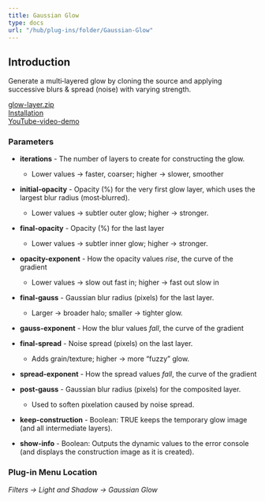 ```yaml
---
title: Gaussian Glow
type: docs
url: "/hub/plug-ins/folder/Gaussian-Glow"
---
```


## Introduction

   Generate a multi‑layered glow by cloning the source and applying successive blurs & spread (noise) with varying strength.

   [glow-layer.zip](/funky/downloads/glow-layer.zip)  
   [Installation](https://script-fu.github.io/funky/hub/plug-ins/folder/#installation)  
   [YouTube-video-demo](https://youtu.be/g4PkjFQsZ_k)  

### Parameters

   - **iterations**         - The number of layers to create for constructing the glow.
     - Lower values → faster, coarser; higher → slower, smoother

   - **initial-opacity**    - Opacity (%) for the very first glow layer, which uses the
                         largest blur radius (most‑blurred).
     - Lower values → subtler outer glow; higher → stronger.
   - **final-opacity**      - Opacity (%) for the last layer
     - Lower values → subtler inner glow; higher → stronger.
   - **opacity-exponent**   - How the opacity values _rise_, the curve of the gradient
     - Lower values → slow out fast in; higher → fast out slow in
   - **final-gauss**        - Gaussian blur radius (pixels) for the last layer.
     - Larger → broader halo; smaller → tighter glow.
   - **gauss-exponent**     - How the blur values _fall_, the curve of the gradient
   - **final-spread**       - Noise spread (pixels) on the last layer.
     - Adds grain/texture; higher → more “fuzzy” glow.
   - **spread-exponent**    - How the spread values _fall_, the curve of the gradient
   - **post-gauss**         - Gaussian blur radius (pixels) for the composited layer.
     - Used to soften pixelation caused by noise spread.
   - **keep-construction**  - Boolean: TRUE keeps the temporary glow image
                         (and all intermediate layers).
   - **show-info**          - Boolean: Outputs the dynamic values to the error console
                         (and displays the construction image as it is created).

### Plug-in Menu Location

_Filters -> Light and Shadow -> Gaussian Glow_

